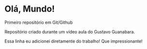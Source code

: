 # Olá, Mundo!
 Primeiro repositório em Git/Github

 Repositório criado durante um vídeo aula do Gustavo Guanabara.
 
 Essa linha eu adicionei diretamente do trabalho! Que impressionante! 
